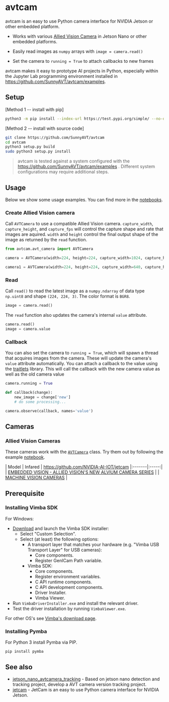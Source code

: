 # avtcam

avtcam is an easy to use Python camera interface for NVIDIA Jetson or other embedded platform.

*  Works with various [Allied Vision Camera](www.alliedvision.com) in Jetson Nano or other embedded platforms.

*  Easily read images as ``numpy`` arrays with ``image = camera.read()``

*  Set the camera to ``running = True`` to attach callbacks to new frames

avtcam makes it easy to prototype AI projects in Python, especially within the Jupyter Lab programming environment installed in https://github.com/SunnyAVT/avtcam/examples.


## Setup

[Method 1 -- install with pip]
```bash
python3 -m pip install --index-url https://test.pypi.org/simple/ --no-deps avtcam
```

[Method 2 -- install with source code]
```bash
git clone https://github.com/SunnyAVT/avtcam
cd avtcam
python3 setup.py build
sudo python3 setup.py install
```

> avtcam is tested against a system configured with the https://github.com/SunnyAVT/avtcam/examples .  Different system configurations may require additional steps.


## Usage

Below we show some usage examples.  You can find more in the [notebooks](notebooks).

### Create Allied Vision camera

Call ``AVTCamera`` to use a compatible Allied Vision camera.  ``capture_width``, ``capture_height``, and ``capture_fps`` will control the capture shape and rate that images are aquired.  ``width`` and ``height`` control the final output shape of the image as returned by the ``read`` function.

```python
from avtcam.avt_camera import AVTCamera

camera = AVTCamera(width=224, height=224, capture_width=1024, capture_height=768, capture_device=0)

camera1 = AVTCamera(width=224, height=224, capture_width=640, capture_height=480, capture_device=1)
```


### Read

Call ``read()`` to read the latest image as a ``numpy.ndarray`` of data type ``np.uint8`` and shape ``(224, 224, 3)``.  The color format is ``BGR8``.

```python
image = camera.read()
```

The ``read`` function also updates the camera's internal ``value`` attribute.

```python
camera.read()
image = camera.value
```

### Callback

You can also set the camera to ``running = True``, which will spawn a thread that acquires images from the camera.  These will update the camera's ``value`` attribute automatically.  You can attach a callback to the value using the [traitlets](https://traitlets.readthedocs.io/en/stable/api.html#callbacks-when-trait-attributes-change) library.  This will call the callback with the new camera value as well as the old camera value

```python
camera.running = True

def callback(change):
    new_image = change['new']
    # do some processing...

camera.observe(callback, names='value')
```

## Cameras

### Allied Vision Cameras

These cameras work with the [``AVTCamera``](avtcam/avt_camera.py) class.  Try them out by following the example [notebook](avtcam/examples/avt_camera.ipynb).

| Model | Infared | https://github.com/NVIDIA-AI-IOT/jetcam
|:-------|:-----:|
| [EMBEDDED VISION - ALLIED VISION'S NEW ALVIUM CAMERA SERIES](https://www.alliedvision.com/en/products/embedded-vision-cameras.html) | 
| [MACHINE VISION CAMERAS](https://www.alliedvision.com/en/products/cameras.html) | 

## Prerequisite

### Installing Vimba SDK

For Windows:
* [Download](https://www.alliedvision.com/en/products/software.html) and launch the Vimba SDK installer:
  * Select "Custom Selection".
  * Select (at least) the following options:
    * A transport layer that matches your hardware (e.g. "Vimba USB Transport Layer" for USB cameras):
      * Core components.
      * Register GenICam Path variable.
    * Vimba SDK:
      * Core components.
      * Register environment variables.
      * C API runtime components.
      * C API development components.
      * Driver Installer.
      * Vimba Viewer.
* Run `VimbaDriverInstaller.exe` and install the relevant driver.
* Test the driver installation by running `VimbaViewer.exe`.

For other OS's see [Vimba's download page](https://www.alliedvision.com/en/products/software.html).

### Installing Pymba

For Python 3 install Pymba via PIP.

    pip install pymba


## See also

- [jetson_nano_avtcamera_tracking](https://github.com/SunnyAVT/jetson_nano_avtcamera_tracking) - Based on jetson nano detection and tracking project, develop a AVT camera version tracking project.
- [jetcam](https://github.com/NVIDIA-AI-IOT/jetcam) - JetCam is an easy to use Python camera interface for NVIDIA Jetson.


